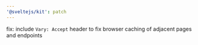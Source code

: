 ```yaml
---
'@sveltejs/kit': patch
---
```


fix: include `Vary: Accept` header to fix browser caching of adjacent pages and endpoints

